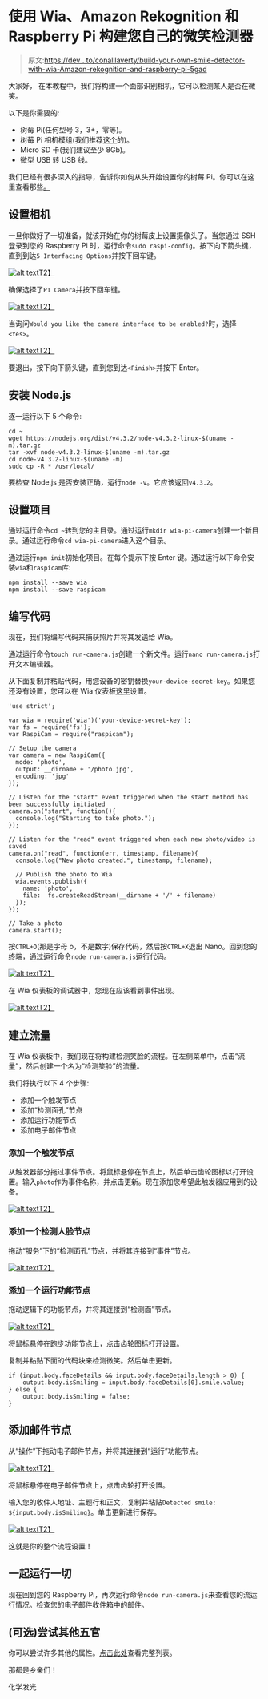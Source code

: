 # 使用 Wia、Amazon Rekognition 和 Raspberry Pi 构建您自己的微笑检测器

> 原文:[https://dev . to/conalllaverty/build-your-own-smile-detector-with-wia-Amazon-rekognition-and-raspberry-pi-5gad](https://dev.to/conalllaverty/build-your-own-smile-detector-with-wia-amazon-rekognition-and-raspberry-pi-5gad)

大家好，
在本教程中，我们将构建一个面部识别相机，它可以检测某人是否在微笑。

以下是你需要的:

*   树莓 Pi(任何型号 3，3+，零等)。
*   树莓 Pi 相机模组(我们推荐[这个](https://www.raspberrypi.org/products/camera-module-v2/)的)。
*   Micro SD 卡(我们建议至少 8Gb)。
*   微型 USB 转 USB 线。

我们已经有很多深入的指导，告诉你如何从头开始设置你的树莓 Pi。你可以在这里查看那些[。](https://developers.wia.io/docs/raspberry-pi)

## [](#setup-the-camera)设置相机

一旦你做好了一切准备，就该开始在你的树莓皮上设置摄像头了。当您通过 SSH 登录到您的 Raspberry Pi 时，运行命令`sudo raspi-config`。按下向下箭头键，直到到达`5 Interfacing Options`并按下回车键。

[![alt text](../Images/585b30975f4076c51671f0d10c7c2d13.png)T2】](https://res.cloudinary.com/practicaldev/image/fetch/s--VMPNgjbn--/c_limit%2Cf_auto%2Cfl_progressive%2Cq_auto%2Cw_880/https://s3-eu-west-1.amazonaws.com/wia-flarum-bucket/2018-04-12/1523527924-901868-screen-shot-2018-04-12-at-103641.png)

确保选择了`P1 Camera`并按下回车键。

[![alt text](../Images/1e93921397978f8beee6b9652ee7b64c.png)T2】](https://res.cloudinary.com/practicaldev/image/fetch/s--9MX-dgkU--/c_limit%2Cf_auto%2Cfl_progressive%2Cq_auto%2Cw_880/https://s3-eu-west-1.amazonaws.com/wia-flarum-bucket/2018-04-12/1523527954-3232-screen-shot-2018-04-12-at-103653.png)

当询问`Would you like the camera interface to be enabled?`时，选择`<Yes>`。

[![alt text](../Images/5a4d8311579c9ace9957e8218f9f57c8.png)T2】](https://res.cloudinary.com/practicaldev/image/fetch/s--YnYFVJof--/c_limit%2Cf_auto%2Cfl_progressive%2Cq_auto%2Cw_880/https://s3-eu-west-1.amazonaws.com/wia-flarum-bucket/2018-04-12/1523527974-618439-screen-shot-2018-04-12-at-103742.png)

要退出，按下向下箭头键，直到您到达`<Finish>`并按下 Enter。

## [](#install-nodejs)安装 Node.js

逐一运行以下 5 个命令:

```
cd ~
wget https://nodejs.org/dist/v4.3.2/node-v4.3.2-linux-$(uname -m).tar.gz 
tar -xvf node-v4.3.2-linux-$(uname -m).tar.gz
cd node-v4.3.2-linux-$(uname -m)
sudo cp -R * /usr/local/ 
```

要检查 Node.js 是否安装正确，运行`node -v`。它应该返回`v4.3.2`。

## [](#setup-the-project)设置项目

通过运行命令`cd ~`转到您的主目录。通过运行`mkdir wia-pi-camera`创建一个新目录。通过运行命令`cd wia-pi-camera`进入这个目录。

通过运行`npm init`初始化项目。在每个提示下按 Enter 键。通过运行以下命令安装`wia`和`raspicam`库:

```
npm install --save wia
npm install --save raspicam 
```

## [](#write-the-code)编写代码

现在，我们将编写代码来捕获照片并将其发送给 Wia。

通过运行命令`touch run-camera.js`创建一个新文件。运行`nano run-camera.js`打开文本编辑器。

从下面复制并粘贴代码，用您设备的密钥替换`your-device-secret-key`。如果您还没有设置，您可以在 Wia 仪表板[这里](https://dashboard.wia.io/)设置。

```
'use strict';

var wia = require('wia')('your-device-secret-key');
var fs = require('fs');
var RaspiCam = require("raspicam");

// Setup the camera
var camera = new RaspiCam({
  mode: 'photo',
  output: __dirname + '/photo.jpg',
  encoding: 'jpg'
});

// Listen for the "start" event triggered when the start method has been successfully initiated
camera.on("start", function(){
  console.log("Starting to take photo.");
});

// Listen for the "read" event triggered when each new photo/video is saved
camera.on("read", function(err, timestamp, filename){
  console.log("New photo created.", timestamp, filename);

  // Publish the photo to Wia
  wia.events.publish({
    name: 'photo',
    file:  fs.createReadStream(__dirname + '/' + filename)
  });
});

// Take a photo
camera.start(); 
```

按`CTRL+O`(那是字母 o，不是数字)保存代码，然后按`CTRL+X`退出 Nano。回到您的终端，通过运行命令`node run-camera.js`运行代码。

[![alt text](../Images/b22a44b8fa34da63a6f3223c0f83f765.png)T2】](https://res.cloudinary.com/practicaldev/image/fetch/s--T66B08Wq--/c_limit%2Cf_auto%2Cfl_progressive%2Cq_auto%2Cw_880/https://s3-eu-west-1.amazonaws.com/wia-flarum-bucket/2018-04-12/1523528587-325138-screen-shot-2018-04-12-at-112247.png)

在 Wia 仪表板的调试器中，您现在应该看到事件出现。

[![alt text](../Images/9c2000bbe8e8459b8cb3e9826bdcb646.png)T2】](https://res.cloudinary.com/practicaldev/image/fetch/s--cOnW97wb--/c_limit%2Cf_auto%2Cfl_progressive%2Cq_auto%2Cw_880/https://s3-eu-west-1.amazonaws.com/wia-flarum-bucket/2018-04-12/1523528622-426028-screen-shot-2018-04-12-at-112310.png)

## [](#build-the-flow)建立流量

在 Wia 仪表板中，我们现在将构建检测笑脸的流程。在左侧菜单中，点击“流量”，然后创建一个名为“检测笑脸”的流量。

我们将执行以下 4 个步骤:

*   添加一个触发节点
*   添加“检测面孔”节点
*   添加运行功能节点
*   添加电子邮件节点

### [](#add-a-trigger-node)添加一个触发节点

从触发器部分拖过事件节点。将鼠标悬停在节点上，然后单击齿轮图标以打开设置。输入`photo`作为事件名称，并点击更新。现在添加您希望此触发器应用到的设备。

[![alt text](../Images/23c5790c99ab7ed479b8840e59e25c1a.png)T2】](https://res.cloudinary.com/practicaldev/image/fetch/s--2f8JMHg_--/c_limit%2Cf_auto%2Cfl_progressive%2Cq_auto%2Cw_880/https://s3-eu-west-1.amazonaws.com/wia-flarum-bucket/2018-04-12/1523528878-925761-screen-shot-2018-04-12-at-112646.png)

### [](#add-a-detect-faces-node)添加一个检测人脸节点

拖动“服务”下的“检测面孔”节点，并将其连接到“事件”节点。

[![alt text](../Images/1e4046b068b396a17cca8ee08fa9f191.png)T2】](https://res.cloudinary.com/practicaldev/image/fetch/s--8rGOxE09--/c_limit%2Cf_auto%2Cfl_progressive%2Cq_auto%2Cw_880/https://s3-eu-west-1.amazonaws.com/wia-flarum-bucket/2018-04-12/1523528950-212324-screen-shot-2018-04-12-at-112810.png)

### [](#add-a-run-function-node)添加一个运行功能节点

拖动逻辑下的功能节点，并将其连接到“检测面”节点。

[![alt text](../Images/950e17030ccda4e82a9d1c3634477b3c.png)T2】](https://res.cloudinary.com/practicaldev/image/fetch/s--oxlr7edN--/c_limit%2Cf_auto%2Cfl_progressive%2Cq_auto%2Cw_880/https://s3-eu-west-1.amazonaws.com/wia-flarum-bucket/2018-04-12/1523529004-671765-screen-shot-2018-04-12-at-112947.png)

将鼠标悬停在跑步功能节点上，点击齿轮图标打开设置。

复制并粘贴下面的代码块来检测微笑。然后单击更新。

```
if (input.body.faceDetails && input.body.faceDetails.length > 0) {
    output.body.isSmiling = input.body.faceDetails[0].smile.value;
} else {
    output.body.isSmiling = false;
} 
```

## [](#add-an-email-node)添加邮件节点

从“操作”下拖动电子邮件节点，并将其连接到“运行”功能节点。

[![alt text](../Images/46048f23ab5287ed06f868c475a3f638.png)T2】](https://res.cloudinary.com/practicaldev/image/fetch/s--qjD3DTJe--/c_limit%2Cf_auto%2Cfl_progressive%2Cq_auto%2Cw_880/https://s3-eu-west-1.amazonaws.com/wia-flarum-bucket/2018-04-12/1523529464-891185-screen-shot-2018-04-12-at-113550.png)

将鼠标悬停在电子邮件节点上，点击齿轮打开设置。

输入您的收件人地址、主题行和正文，复制并粘贴`Detected smile: ${input.body.isSmiling}`。单击更新进行保存。

[![alt text](../Images/dafed081f988e7a8ffc5dd23738e1a6a.png)T2】](https://res.cloudinary.com/practicaldev/image/fetch/s--3tGBB3zE--/c_limit%2Cf_auto%2Cfl_progressive%2Cq_auto%2Cw_880/https://s3-eu-west-1.amazonaws.com/wia-flarum-bucket/2018-04-12/1523529571-397273-screen-shot-2018-04-12-at-113920.png)

这就是你的整个流程设置！

## [](#run-everything-together)一起运行一切

现在回到您的 Raspberry Pi，再次运行命令`node run-camera.js`来查看您的流运行情况。检查您的电子邮件收件箱中的邮件。

## [](#optional-try-out-other-facial-features)(可选)尝试其他五官

你可以尝试许多其他的属性。[点击此处](https://developers.wia.io/docs/integrations-aws-rekognition)查看完整列表。

那都是乡亲们！

化学发光